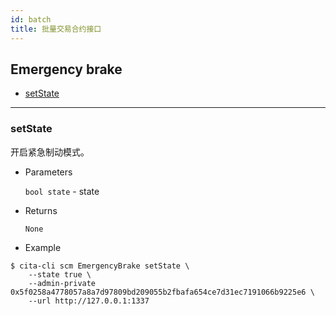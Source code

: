```yaml
---
id: batch
title: 批量交易合约接口
---
```



<h2 class="hover-list">Emergency brake</h2>

* [setState](#setState)

* * *

### setState

开启紧急制动模式。

* Parameters
    
    `bool state` - state

* Returns
    
    `None`

* Example

```shell
$ cita-cli scm EmergencyBrake setState \
    --state true \
    --admin-private 0x5f0258a4778057a8a7d97809bd209055b2fbafa654ce7d31ec7191066b9225e6 \
    --url http://127.0.0.1:1337
```